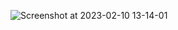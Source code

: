 ![Screenshot at 2023-02-10 13-14-01](https://user-images.githubusercontent.com/116029405/218179113-818dd738-546c-470d-bb78-48256f65c6b0.png)

